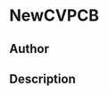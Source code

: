 # NewCVPCB

## Author

<!-- Insert Your Name Here -->

## Description

<!-- Describe your example here -->
